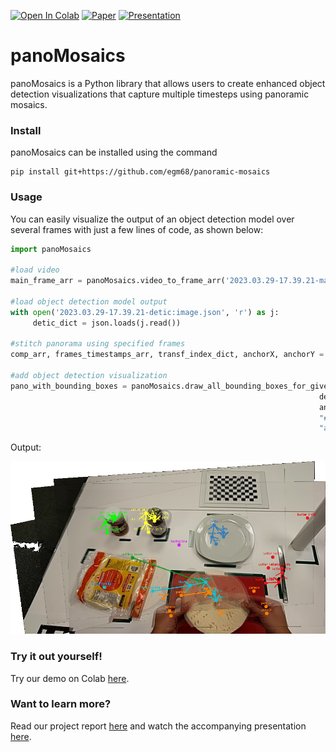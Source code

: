 [![Open In Colab](https://colab.research.google.com/assets/colab-badge.svg)](https://colab.research.google.com/drive/1a_U4QmuLPnrFZvHjSu_vRImLHaS63rKC?usp=sharing) [![Paper](https://img.shields.io/badge/read%20the-paper-blueviolet)](https://github.com/egm68/panoramic-mosaics/blob/main/panoMosaics_report.pdf) 
[![Presentation](https://img.shields.io/badge/watch%20the-presentation-brightgreen)](https://youtu.be/Ww96fFR-O4I)

# panoMosaics
panoMosaics is a Python library that allows users to create enhanced object detection visualizations that capture multiple timesteps using panoramic mosaics. 

### Install
panoMosaics can be installed using the command

```shell
pip install git+https://github.com/egm68/panoramic-mosaics
```
### Usage 
You can easily visualize the output of an object detection model over several frames with just a few lines of code, as shown below:

```python
import panoMosaics

#load video
main_frame_arr = panoMosaics.video_to_frame_arr('2023.03.29-17.39.21-main.avi')
     
#load object detection model output
with open('2023.03.29-17.39.21-detic:image.json', 'r') as j:
     detic_dict = json.loads(j.read())

#stitch panorama using specified frames
comp_arr, frames_timestamps_arr, transf_index_dict, anchorX, anchorY = stitch_frames(main_frame_arr, detic_dict, [160, 169, 178, 187], 196)

#add object detection visualization  
pano_with_bounding_boxes = panoMosaics.draw_all_bounding_boxes_for_given_indices([160, 196], frames_timestamps_arr, 
                                                                     detic_dict, comp_arr, transf_index_dict, 196,
                                                                     anchorX, anchorY, ["#e41a1c","#377eb8","#d920f5","#ff7f00","#ffff33", 
                                                                     "#00ff00d9", "#17becf", "#2323d9", '#0e9620'], "object", 2, 
                                                                     "arrow", [])
```
Output:


![a panoramic mosaic output by above code block](https://github.com/egm68/panoramic-mosaics/blob/main/results/final_pano_frames/pano-arrows-colorobjects-5frames.png?raw=true)

### Try it out yourself!
Try our demo on Colab [here](https://colab.research.google.com/drive/1a_U4QmuLPnrFZvHjSu_vRImLHaS63rKC?usp=sharing).

### Want to learn more?
Read our project report [here](https://github.com/egm68/panoramic-mosaics/blob/main/panoMosaics_report.pdf) and watch the accompanying presentation [here](https://youtu.be/Ww96fFR-O4I).
